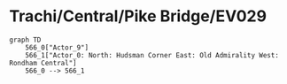 # Trachi/Central/Pike Bridge/EV029


```mermaid
graph TD
    566_0["Actor_9"]
    566_1["Actor_0: North: Hudsman Corner East: Old Admirality West: Rondham Central"]
    566_0 --> 566_1
```